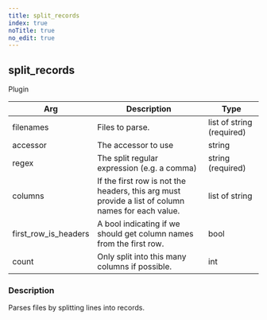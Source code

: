 ```yaml
---
title: split_records
index: true
noTitle: true
no_edit: true
---
```




<div class="vql_item"></div>


## split_records
<span class='vql_type pull-right page-header'>Plugin</span>



<div class="vqlargs"></div>

Arg | Description | Type
----|-------------|-----
filenames|Files to parse.|list of string (required)
accessor|The accessor to use|string
regex|The split regular expression (e.g. a comma)|string (required)
columns|If the first row is not the headers, this arg must provide a list of column names for each value.|list of string
first_row_is_headers|A bool indicating if we should get column names from the first row.|bool
count|Only split into this many columns if possible.|int

### Description

Parses files by splitting lines into records.

